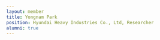```yaml
---
layout: member
title: Yongnam Park
position: Hyundai Heavy Industries Co., Ltd, Researcher
alumni: true
---
```


